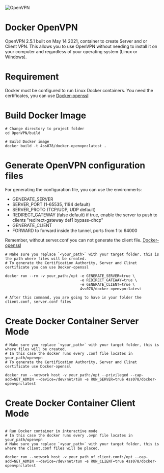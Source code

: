 ![OpenVPN](https://upload.wikimedia.org/wikipedia/commons/thumb/f/f5/OpenVPN_logo.svg/512px-OpenVPN_logo.svg.png)

# Docker OpenVPN

OpenVPN 2.5.1 built on May 14 2021, container to create Server and or Client VPN. This allows you to use OpenVPN without needing to install it on your computer and regardless of your operating system (Linux or Windows).

# Requirement

Docker must be configured to run Linux Docker containers. You need the certificates, you can use [Docker-openssl](https://github.com/gscafo78/docker-openssl)

# Build Docker Image

```shell
# Change directory to project folder
cd OpenVPN/build

# Build Docker image
docker build -t 4ss078/docker-openvpn:latest .

```

# Generate OpenVPN configuration files
For generating the configuration file, you can use the environmerts:
* GENERATE_SERVER
* SERVER_PORT (1-65535, 1194 default)
* SERVER_PROTO (TCP/UDP, UDP default)
* REDIRECT_GATEWAY (false default) if true, enable the server to push to clients "redirect-gateway def1 bypass-dhcp"
* GENERATE_CLIENT
* FORWARD to forward inside the tunnel, ports from 1 to 64000
  
Remember, without server.conf you can not generate the client file.
[Docker-openssl](https://github.com/gscafo78/docker-openssl)

```shell
# Make sure you replace `<your_path>` with your target folder, this is the path where files will be created.
# To generate the Certification Authority, Server and Clinet certificate you can use Docker-openssl

docker run --rm -v your_path:/opt -e GENERATE_SERVER=true \
                                  -e REDIRECT_GATEWAY=true \
                                  -e GENERATE_CLIENT=true \
                                  4ss078/docker-openvpn:latest

# After this command, you are going to have in your folder the client.conf, server.conf files
```

# Create Docker Container Server Mode

```shell
# Make sure you replace `<your_path>` with your target folder, this is where files will be created.
# In this case the docker runs every .conf file locates in your_path/openvpn
# To generate the Certification Authority, Server and Clinet certificate use Docker-openssl 

docker run --network host -v your_path:/opt --privileged --cap-add=NET_ADMIN --device=/dev/net/tun -e RUN_SERVER=true 4ss078/docker-openvpn:latest
```

# Create Docker Container Client Mode

```shell

# Run Docker container in interactive mode
# In this case the docker runs every .ovpn file locates in your_path/openvpn
# Make sure you replace `<your_path>` with your target folder, this is where the client.conf files will be placed.

docker run --network host -v your_path_of_client.conf:/opt --cap-add=NET_ADMIN --device=/dev/net/tun -e RUN_CLIENT=true 4ss078/docker-openvpn:latest
```

